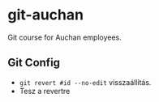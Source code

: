 # git-auchan
Git course for Auchan employees.

## Git Config
- `git revert #id --no-edit` visszaállítás.
- Tesz a revertre 